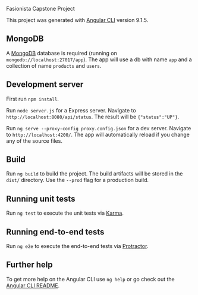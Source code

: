 Fasionista Capstone Project

This project was generated with [Angular CLI](https://github.com/angular/angular-cli) version 9.1.5.

## MongoDB 

A [MongoDB](https://docs.mongodb.com/manual/tutorial/) database is required (running on `mongodb://localhost:27017/app`).
The app will use a db with name `app` and a collection of name `products` and `users`.

## Development server

First run `npm install`.

Run `node server.js` for a Express server. Navigate to `http://localhost:8080/api/status`. The result will be `{"status":"UP"}`.

Run `ng serve --proxy-config proxy.config.json` for a dev server. Navigate to `http://localhost:4200/`. The app will automatically reload if you change any of the source files.

## Build

Run `ng build` to build the project. The build artifacts will be stored in the `dist/` directory. Use the `--prod` flag for a production build.

## Running unit tests

Run `ng test` to execute the unit tests via [Karma](https://karma-runner.github.io).

## Running end-to-end tests

Run `ng e2e` to execute the end-to-end tests via [Protractor](http://www.protractortest.org/).

## Further help

To get more help on the Angular CLI use `ng help` or go check out the [Angular CLI README](https://github.com/angular/angular-cli/blob/master/README.md).
